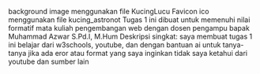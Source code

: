 background image menggunakan file KucingLucu
Favicon ico menggunakan file kucing_astronot
Tugas 1 ini dibuat untuk memenuhi nilai formatif mata kuliah pengembangan web dengan dosen pengampu bapak Muhammad Azwar S.Pd.I, M.Hum Deskripsi singkat: saya membuat tugas 1 ini belajar dari w3schools, youtube, dan dengan bantuan ai untuk tanya-tanya jika ada eror atau format yang saya inginkan tidak saya ketahui dari youtube dan sumber lain
